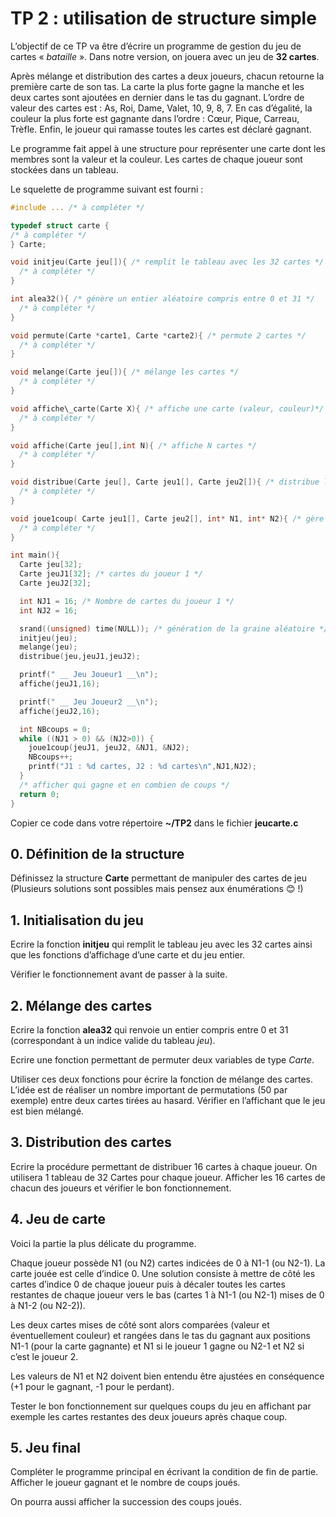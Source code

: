 # TP 2 : utilisation de structure simple

L’objectif de ce TP va être d’écrire un programme de gestion du jeu de cartes « *bataille* ». Dans notre version, on jouera avec un jeu de **32 cartes**.

Après mélange et distribution des cartes a deux joueurs, chacun retourne la première carte de son tas. La carte la plus forte gagne la manche et les deux cartes sont ajoutées en dernier dans le tas du gagnant. L’ordre de valeur des cartes est : As, Roi, Dame, Valet, 10, 9, 8, 7. En cas d’égalité, la couleur la plus forte est gagnante dans l’ordre : Cœur, Pique, Carreau, Trèfle.
Enfin, le joueur qui ramasse toutes les cartes est déclaré gagnant.

Le programme fait appel à une structure pour représenter une carte dont les membres sont la valeur et la couleur. Les cartes de chaque joueur sont stockées dans un tableau.

Le squelette de programme suivant est fourni :
```c
#include ... /* à compléter */

typedef struct carte {
/* à compléter */
} Carte;

void initjeu(Carte jeu[]){ /* remplit le tableau avec les 32 cartes */
  /* à compléter */
}

int alea32(){ /* génère un entier aléatoire compris entre 0 et 31 */
  /* à compléter */
}

void permute(Carte *carte1, Carte *carte2){ /* permute 2 cartes */
  /* à compléter */
}

void melange(Carte jeu[]){ /* mélange les cartes */
  /* à compléter */
}

void affiche\_carte(Carte X){ /* affiche une carte (valeur, couleur)*/
  /* à compléter */
}

void affiche(Carte jeu[],int N){ /* affiche N cartes */
  /* à compléter */
}

void distribue(Carte jeu[], Carte jeu1[], Carte jeu2[]){ /* distribue les cartes aux deux joueurs */
  /* à compléter */
}

void joue1coup( Carte jeu1[], Carte jeu2[], int* N1, int* N2){ /* gère le résultat d’une bataille (1 coup) */
  /* à compléter */
}

int main(){
  Carte jeu[32];
  Carte jeuJ1[32]; /* cartes du joueur 1 */
  Carte jeuJ2[32];

  int NJ1 = 16; /* Nombre de cartes du joueur 1 */
  int NJ2 = 16;

  srand((unsigned) time(NULL)); /* génération de la graine aléatoire */
  initjeu(jeu);
  melange(jeu);
  distribue(jeu,jeuJ1,jeuJ2);

  printf(" __ Jeu Joueur1 __\n");
  affiche(jeuJ1,16);

  printf(" __ Jeu Joueur2 __\n");
  affiche(jeuJ2,16);

  int NBcoups = 0;
  while ((NJ1 > 0) && (NJ2>0)) {
    joue1coup(jeuJ1, jeuJ2, &NJ1, &NJ2);
    NBcoups++;
    printf("J1 : %d cartes, J2 : %d cartes\n",NJ1,NJ2);
  }
  /* afficher qui gagne et en combien de coups */
  return 0;
}
```
Copier ce code dans votre répertoire **~/TP2** dans le fichier **jeucarte.c**

## 0. Définition de la structure
Définissez la structure **Carte** permettant de manipuler des cartes de jeu (Plusieurs solutions sont possibles mais pensez aux énumérations 😊 !)

## 1. Initialisation du jeu
Ecrire la fonction **initjeu** qui remplit le tableau jeu avec les 32 cartes ainsi que les fonctions d’affichage d’une carte et du jeu entier.

Vérifier le fonctionnement avant de passer à la suite.

## 2. Mélange des cartes
Ecrire la fonction **alea32** qui renvoie un entier compris entre 0 et 31 (correspondant à un indice valide du tableau *jeu*).

Ecrire une fonction permettant de permuter deux variables de type *Carte*.

Utiliser ces deux fonctions pour écrire la fonction de mélange des cartes. L’idée est de réaliser un nombre important de permutations (50 par exemple) entre deux cartes tirées au hasard. Vérifier en l’affichant que le jeu est bien mélangé.

## 3. Distribution des cartes
Ecrire la procédure permettant de distribuer 16 cartes à chaque joueur. On utilisera 1 tableau de 32 Cartes pour chaque joueur. Afficher les 16 cartes de chacun des joueurs et vérifier le bon fonctionnement.

## 4. Jeu de carte
Voici la partie la plus délicate du programme.

Chaque joueur possède N1 (ou N2) cartes indicées de 0 à N1-1 (ou N2-1). La carte jouée est celle d’indice 0. Une solution consiste à mettre de côté les cartes d’indice 0 de chaque joueur puis à décaler toutes les cartes restantes de chaque joueur vers le bas (cartes 1 à N1-1 (ou N2-1) mises de 0 à N1-2 (ou N2-2)).

Les deux cartes mises de côté sont alors comparées (valeur et éventuellement couleur) et rangées dans le tas du gagnant aux positions N1-1 (pour la carte gagnante) et N1 si le joueur 1 gagne ou N2-1 et N2 si c’est le joueur 2.

Les valeurs de N1 et N2 doivent bien entendu être ajustées en conséquence (+1 pour le gagnant, -1 pour le perdant).

Tester le bon fonctionnement sur quelques coups du jeu en affichant par exemple les cartes restantes des deux joueurs après chaque coup.

## 5. Jeu final
Compléter le programme principal en écrivant la condition de fin de partie.
Afficher le joueur gagnant et le nombre de coups joués.

On pourra aussi afficher la succession des coups joués.


